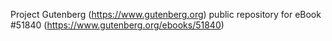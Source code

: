 Project Gutenberg (https://www.gutenberg.org) public repository for
eBook #51840 (https://www.gutenberg.org/ebooks/51840)
